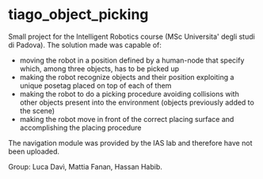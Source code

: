 # tiago_object_picking
Small project for the Intelligent Robotics course (MSc Universita' degli studi di Padova).
The solution made was capable of:
- moving the robot in a position defined by a human-node that specify which, among three
objects, has to be picked up
- making the robot recognize objects and their position exploiting a unique posetag placed
on top of each of them
- making the robot to do a picking procedure avoiding collisions with other objects present
into the environment (objects previously added to the scene)
- making the robot move in front of the correct placing surface and accomplishing the placing
procedure

The navigation module was provided by the IAS lab and therefore have not been uploaded.

Group: Luca Davì, Mattia Fanan, Hassan Habib.
